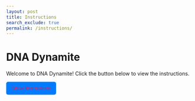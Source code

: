 ```yaml
---
layout: post 
title: Instructions
search_exclude: true
permalink: /instructions/
---
```


# DNA Dynamite

Welcome to DNA Dynamite! Click the button below to view the instructions.

<button id="showPopup" onclick="openPopup()">Show Instructions</button>

<div id="overlay"></div>

<div id="popup">
  <h2>Welcome to DNA Dynamite</h2>
  <p>
    Here are the instructions to play:<br><br>
    Drag and drop the base pairs in the Bank of Bases to their corresponding spots on DNA to complete the strands.
    If the strand disappears before it's completed, you lose one life.
    If you lose three lives, you must answer 3 trivia questions to revive and keep playing.<br><br>
    **Base Pair Rules/Key:**<br>
    - Adenine pairs with Thymine <br>
    - Guanine pairs with Cytosine
  </p>
  <button onclick="closePopup()">OK</button>
</div>

<style>
  #popup {
    position: fixed;
    top: 50%;
    left: 50%;
    transform: translate(-50%, -50%);
    background-color: #d81b60;
    padding: 20px;
    border: 2px solid black;
    box-shadow: 0px 0px 10px rgba(0, 0, 0, 0.2);
    display: none;
    z-index: 1000;
  }

  #overlay {
    position: fixed;
    top: 0;
    left: 0;
    width: 100%;
    height: 100%;
    background: rgba(0, 0, 0, 0.5);
    display: none;
    z-index: 999;
  }

  #popup button {
    margin-top: 10px;
    padding: 5px 10px;
  }

   #showPopup:hover {
    background-color: #ff1493; /* Darker pink on hover */
  }


  #showPopup {
    background-color: #007bff;
    color: #d81b60;
    padding: 10px 15px;
    border: none;
    border-radius: 5px;
    cursor: pointer;
  }
</style>

<script>
  function openPopup() {
    document.getElementById("popup").style.display = "block";
    document.getElementById("overlay").style.display = "block";
  }

  function closePopup() {
    document.getElementById("popup").style.display = "none";
    document.getElementById("overlay").style.display = "none";
  }

  // Show popup on page load
  window.onload = openPopup;
</script>
